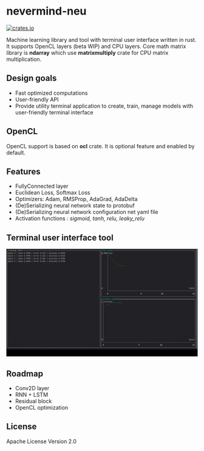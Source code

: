 # nevermind-neu
[![crates.io](https://img.shields.io/crates/v/nevermind-neu.svg)](https://crates.io/crates/nevermind-neu)

Machine learning library and tool with terminal user interface written in rust. It supports OpenCL layers (beta WIP) and CPU layers.
Core math matrix library is **ndarray** which use **matrixmultiply** crate for CPU matrix multiplication.

## Design goals
  - Fast optimized computations
  - User-friendly API
  - Provide utility terminal application to create, train, manage models with user-friendly terminal interface

## OpenCL
OpenCL support is based on **ocl** crate. It is optional feature and enabled by default.

## Features
 - FullyConnected layer
 - Euclidean Loss, Softmax Loss
 - Optimizers: Adam, RMSProp, AdaGrad, AdaDelta
 - (De)Serializing neural network state to protobuf
 - (De)Serializing neural network configuration net yaml file
 - Activation functions : *sigmoid, tanh, relu, leaky_relu*

## Terminal user interface tool
![tui](https://github.com/regular-dev/nevermind-neu/blob/master/doc/tui_train.gif?raw=true)

## Roadmap
  - Conv2D layer
  - RNN + LSTM
  - Residual block
  - OpenCL optimization

## License
Apache License Version 2.0
